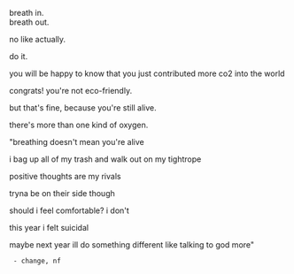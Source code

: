 breath in.  
breath out.  

no like actually.

do it.

you will be happy to know that you just contributed more co2 into the world

congrats! you're not eco-friendly.

but that's fine, because you're still alive.  

there's more than one kind of oxygen.  

"breathing doesn't mean you're alive  

i bag up all of my trash and walk out on my tightrope  

positive thoughts are my rivals  

tryna be on their side though  

should i feel comfortable? i don't  

this year i felt suicidal  

maybe next year ill do something different like talking to god more"

` - change, nf`